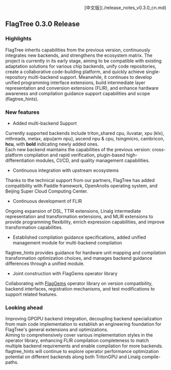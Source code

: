 <div align="right">[中文版](./release_notes_v0.3.0_cn.md)</div>

## FlagTree 0.3.0 Release

### Highlights

FlagTree inherits capabilities from the previous version, continuously integrates new backends, and strengthens the ecosystem matrix. The project is currently in its early stage, aiming to be compatible with existing adaptation solutions for various chip backends, unify code repositories, create a collaborative code-building platform, and quickly achieve single-repository multi-backend support. Meanwhile, it continues to develop unified programming interface extensions, build intermediate layer representation and conversion extensions (FLIR), and enhance hardware awareness and compilation guidance support capabilities and scope (flagtree_hints).

### New features

* Added multi-backend Support

Currently supported backends include triton_shared cpu, iluvatar, xpu (klx), mthreads, metax, aipu(arm npu), ascend npu & cpu, tsingmicro, cambricon, __hcu__, with __bold__ indicating newly added ones. <br>
Each new backend maintains the capabilities of the previous version: cross-platform compilation and rapid verification, plugin-based high-differentiation modules, CI/CD, and quality management capabilities. <br>

* Continuous integration with upstream ecosystems

Thanks to the technical support from our partners, FlagTree has added compatibility with Paddle framework, OpenAnolis operating system, and Beijing Super Cloud Computing Center.

* Continuous development of FLIR

Ongoing expansion of DSL, TTIR extensions, Linalg intermediate representation and transformation extensions, and MLIR extensions to provide programming flexibility, enrich expression capabilities, and improve transformation capabilities.

* Established compilation guidance specifications, added unified management module for multi-backend compilation

flagtree_hints provides guidance for hardware unit mapping and compilation transformation optimization choices, and manages backend guidance differences through a unified module.

* Joint construction with FlagGems operator library

Collaborating with [FlagGems](https://github.com/FlagOpen/FlagGems) operator library on version compatibility, backend interfaces, registration mechanisms, and test modifications to support related features.

### Looking ahead

Improving GPGPU backend integration, decoupling backend specialization from main code implementation to establish an engineering foundation for FlagTree's general extensions and optimizations. <br>
Aiming to comprehensively cover various implementation styles in the operator library, enhancing FLIR compilation completeness to match multiple backend requirements and enable compilation for more backends. <br>
flagtree_hints will continue to explore operator performance optimization potential on different backends along both TritonGPU and Linalg compile-paths. <br>

